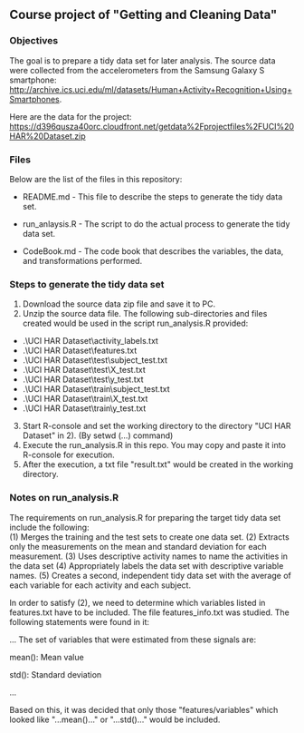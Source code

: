 ## Course project of "Getting and Cleaning Data"

### Objectives
The goal is to prepare a tidy data set for later analysis.  The source data were collected from the accelerometers from the Samsung Galaxy S smartphone: http://archive.ics.uci.edu/ml/datasets/Human+Activity+Recognition+Using+Smartphones.

Here are the data for the project: 
https://d396qusza40orc.cloudfront.net/getdata%2Fprojectfiles%2FUCI%20HAR%20Dataset.zip 


### Files
Below are the list of the files in this repository:
- README.md - This file to describe the steps to generate the tidy data set.

- run_anlaysis.R - The script to do the actual process to generate the tidy data set.

- CodeBook.md - The code book that describes the variables, the data, and transformations performed.
 
### Steps to generate the tidy data set
1. Download the source data zip file and save it to PC.
2. Unzip the source data file.  The following sub-directories and files created would be used in the script run_analysis.R provided:
  - .\UCI HAR Dataset\activity_labels.txt
  - .\UCI HAR Dataset\features.txt  
  - .\UCI HAR Dataset\test\subject_test.txt
  - .\UCI HAR Dataset\test\X_test.txt
  - .\UCI HAR Dataset\test\y_test.txt
  - .\UCI HAR Dataset\train\subject_test.txt
  - .\UCI HAR Dataset\train\X_test.txt
  - .\UCI HAR Dataset\train\y_test.txt
3. Start R-console and set the working directory to the directory "UCI HAR Dataset" in 2).  (By setwd (...) command)
4. Execute the run_analysis.R in this repo. You may copy and paste it into R-console for execution.
5. After the execution, a txt file "result.txt" would be created in the working directory.

### Notes on run_analysis.R 
The requirements on run_analysis.R for preparing the target tidy data set include the following:  
 (1) Merges the training and the test sets to create one data set.
 (2) Extracts only the measurements on the mean and standard deviation for each measurement. 
 (3) Uses descriptive activity names to name the activities in the data set
 (4) Appropriately labels the data set with descriptive variable names. 
 (5) Creates a second, independent tidy data set with the average of each variable for each activity and each subject. 

In order to satisfy (2), we need to determine which variables listed in features.txt have to be included.  The file features_info.txt was studied.  The following statements were found in it:

... The set of variables that were estimated from these signals are:

mean(): Mean value

std(): Standard deviation

...

Based on this, it was decided that only those "features/variables" which looked like "...mean()..." or "...std()..." would be included.
